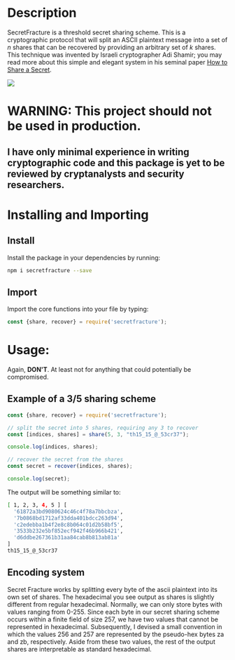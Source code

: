 # Description
SecretFracture is a threshold secret sharing scheme. This is a cryptographic protocol that will split an ASCII plaintext message into a set of *n* shares that can be recovered by providing an arbitrary set of *k* shares. This technique was invented by Israeli cryptographer Adi Shamir; you may read more about this simple and elegant system in his seminal paper [How to Share a Secret](https://cs.jhu.edu/~sdoshi/crypto/papers/shamirturing.pdf).

![](https://github.com/gavinbarrett/secretfracture/workflows/Recovery%20Test/badge.svg)

# WARNING: This project should not be used in production.
## I have only minimal experience in writing cryptographic code and this package is yet to be reviewed by cryptanalysts and security researchers.

# Installing and Importing
## Install
Install the package in your dependencies by running:
```bash
npm i secretfracture --save
```
## Import
Import the core functions into your file by typing:
```javascript
const {share, recover} = require('secretfracture');
```

# Usage:
Again, __DON'T__.
At least not for anything that could potentially be compromised.

## Example of a 3/5 sharing scheme
```javascript
const {share, recover} = require('secretfracture');

// split the secret into 5 shares, requiring any 3 to recover
const [indices, shares] = share(5, 3, "th15_15_@_53cr37");

console.log(indices, shares);

// recover the secret from the shares
const secret = recover(indices, shares);

console.log(secret);
```

The output will be something similar to:
```bash
[ 1, 2, 3, 4, 5 ] [
  '61872a3bd9080624c46c4f78a7bbcbza',
  '7b0868bd1712af33dda401bdcc263d94',
  'c2edebba1b4f2e8c8b064c01d2b58bf5',
  '3533b232e5bf852ecf942f46b966b421',
  'd6ddbe267361b31aa84cab8b813ab81a'
]
th15_15_@_53cr37
```

## Encoding system
Secret Fracture works by splitting every byte of the ascii plaintext into its own set of shares. The hexadecimal you see output as shares is slightly different from regular hexadecimal. Normally, we can only store bytes with values ranging from 0-255. Since each byte in our secret sharing scheme occurs within a finite field of size 257, we have two values that cannot be represented in hexadecimal. Subsequently, I devised a small convention in which the values 256 and 257 are represented by the pseudo-hex bytes za and zb, respectively. Aside from these two values, the rest of the output shares are interpretable as standard hexadecimal.
